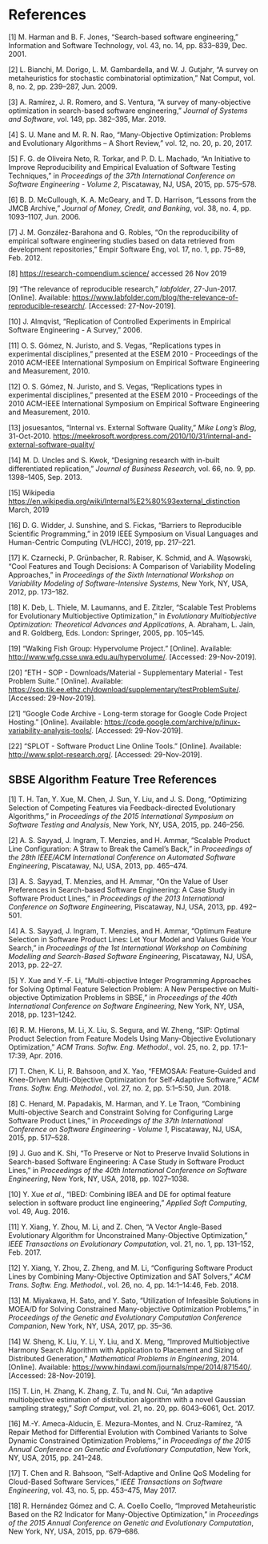 # References 
[1] M. Harman and B. F. Jones, “Search-based software engineering,” Information and Software Technology, vol. 43, no. 14, pp. 833–839, Dec. 2001.

[2] L. Bianchi, M. Dorigo, L. M. Gambardella, and W. J. Gutjahr, “A survey on metaheuristics for stochastic combinatorial optimization,” Nat Comput, vol. 8, no. 2, pp. 239–287, Jun. 2009.

[3] A. Ramírez, J. R. Romero, and S. Ventura, “A survey of many-objective optimization in search-based software engineering,” *Journal of Systems and Software*, vol. 149, pp. 382–395, Mar. 2019.

[4] S. U. Mane and M. R. N. Rao, “Many-Objective Optimization: Problems and Evolutionary Algorithms – A Short Review,” vol. 12, no. 20, p. 20, 2017.

[5] F. G. de Oliveira Neto, R. Torkar, and P. D. L. Machado, “An Initiative to Improve Reproducibility and Empirical Evaluation of Software Testing Techniques,” in *Proceedings of the 37th International Conference on Software Engineering - Volume 2*, Piscataway, NJ, USA, 2015, pp. 575–578.

[6] B. D. McCullough, K. A. McGeary, and T. D. Harrison, “Lessons from the JMCB Archive,” *Journal of Money, Credit, and Banking*, vol. 38, no. 4, pp. 1093–1107, Jun. 2006.

[7] J. M. González-Barahona and G. Robles, “On the reproducibility of empirical software engineering studies based on data retrieved from development repositories,” Empir Software Eng, vol. 17, no. 1, pp. 75–89, Feb. 2012.

[8] https://research-compendium.science/ accessed 26 Nov 2019

[9] “The relevance of reproducible research,” *labfolder*, 27-Jun-2017. [Online]. Available: https://www.labfolder.com/blog/the-relevance-of-reproducible-research/. [Accessed: 27-Nov-2019].

[10] J. Almqvist, “Replication of Controlled Experiments in Empirical Software Engineering - A Survey,” 2006.

[11] O. S. Gómez, N. Juristo, and S. Vegas, “Replications types in experimental disciplines,” presented at the ESEM 2010 - Proceedings of the 2010 ACM-IEEE International Symposium on Empirical Software Engineering and Measurement, 2010.

[12] O. S. Gómez, N. Juristo, and S. Vegas, “Replications types in experimental disciplines,” presented at the ESEM 2010 - Proceedings of the 2010 ACM-IEEE International Symposium on Empirical Software Engineering and Measurement, 2010.

[13] josuesantos, “Internal vs. External Software Quality,” *Mike Long’s Blog*, 31-Oct-2010.  https://meekrosoft.wordpress.com/2010/10/31/internal-and-external-software-quality/

[14] M. D. Uncles and S. Kwok, “Designing research with in-built differentiated replication,” *Journal of Business Research*, vol. 66, no. 9, pp. 1398–1405, Sep. 2013.

[15] Wikipedia https://en.wikipedia.org/wiki/Internal%E2%80%93external_distinction March, 2019

[16] D. G. Widder, J. Sunshine, and S. Fickas, “Barriers to Reproducible Scientific Programming,” in 2019 IEEE Symposium on Visual Languages and Human-Centric Computing (VL/HCC), 2019, pp. 217–221.

[17] K. Czarnecki, P. Grünbacher, R. Rabiser, K. Schmid, and A. Wąsowski, “Cool Features and Tough Decisions: A Comparison of Variability Modeling Approaches,” in *Proceedings of the Sixth International Workshop on Variability Modeling of Software-Intensive Systems*, New York, NY, USA, 2012, pp. 173–182.

[18] K. Deb, L. Thiele, M. Laumanns, and E. Zitzler, “Scalable Test Problems for Evolutionary Multiobjective Optimization,” in *Evolutionary Multiobjective Optimization: Theoretical Advances and Applications*, A. Abraham, L. Jain, and R. Goldberg, Eds. London: Springer, 2005, pp. 105–145.

[19] “Walking Fish Group: Hypervolume Project.” [Online]. Available: http://www.wfg.csse.uwa.edu.au/hypervolume/. [Accessed: 29-Nov-2019].

[20] “ETH - SOP - Downloads/Material - Supplementary Material - Test Problem Suite.” [Online]. Available: https://sop.tik.ee.ethz.ch/download/supplementary/testProblemSuite/. [Accessed: 29-Nov-2019].

[21] “Google Code Archive - Long-term storage for Google Code Project Hosting.” [Online]. Available: https://code.google.com/archive/p/linux-variability-analysis-tools/. [Accessed: 29-Nov-2019].

[22]  “SPLOT - Software Product Line Online Tools.” [Online]. Available: http://www.splot-research.org/. [Accessed: 29-Nov-2019].

## SBSE Algorithm Feature Tree References

[1] T. H. Tan, Y. Xue, M. Chen, J. Sun, Y. Liu, and J. S. Dong, “Optimizing Selection of Competing Features via Feedback-directed Evolutionary Algorithms,” in *Proceedings of the 2015 International Symposium on Software Testing and Analysis*, New York, NY, USA, 2015, pp. 246–256.

[2] A. S. Sayyad, J. Ingram, T. Menzies, and H. Ammar, “Scalable Product Line Configuration: A Straw to Break the Camel’s Back,” in *Proceedings of the 28th IEEE/ACM International Conference on Automated Software Engineering*, Piscataway, NJ, USA, 2013, pp. 465–474.

[3] A. S. Sayyad, T. Menzies, and H. Ammar, “On the Value of User Preferences in Search-based Software Engineering: A Case Study in Software Product Lines,” in *Proceedings of the 2013 International Conference on Software Engineering*, Piscataway, NJ, USA, 2013, pp. 492–501.

[4] A. S. Sayyad, J. Ingram, T. Menzies, and H. Ammar, “Optimum Feature Selection in Software Product Lines: Let Your Model and Values Guide Your Search,” in *Proceedings of the 1st International Workshop on Combining Modelling and Search-Based Software Engineering*, Piscataway, NJ, USA, 2013, pp. 22–27.

[5] Y. Xue and Y.-F. Li, “Multi-objective Integer Programming Approaches for Solving Optimal Feature Selection Problem: A New Perspective on Multi-objective Optimization Problems in SBSE,” in *Proceedings of the 40th International Conference on Software Engineering*, New York, NY, USA, 2018, pp. 1231–1242.

[6] R. M. Hierons, M. Li, X. Liu, S. Segura, and W. Zheng, “SIP: Optimal Product Selection from Feature Models Using Many-Objective Evolutionary Optimization,” *ACM Trans. Softw. Eng. Methodol.*, vol. 25, no. 2, pp. 17:1–17:39, Apr. 2016.

[7] T. Chen, K. Li, R. Bahsoon, and X. Yao, “FEMOSAA: Feature-Guided and Knee-Driven Multi-Objective Optimization for Self-Adaptive Software,” *ACM Trans. Softw. Eng. Methodol.*, vol. 27, no. 2, pp. 5:1–5:50, Jun. 2018.

[8] C. Henard, M. Papadakis, M. Harman, and Y. Le Traon, “Combining Multi-objective Search and Constraint Solving for Configuring Large Software Product Lines,” in *Proceedings of the 37th International Conference on Software Engineering - Volume 1*, Piscataway, NJ, USA, 2015, pp. 517–528.

[9] J. Guo and K. Shi, “To Preserve or Not to Preserve Invalid Solutions in Search-based Software Engineering: A Case Study in Software Product Lines,” in *Proceedings of the 40th International Conference on Software Engineering*, New York, NY, USA, 2018, pp. 1027–1038.

[10] Y. Xue *et al.*, “IBED: Combining IBEA and DE for optimal feature selection in software product line engineering,” *Applied Soft Computing*, vol. 49, Aug. 2016.

[11] Y. Xiang, Y. Zhou, M. Li, and Z. Chen, “A Vector Angle-Based Evolutionary Algorithm for Unconstrained Many-Objective Optimization,” *IEEE Transactions on Evolutionary Computation*, vol. 21, no. 1, pp. 131–152, Feb. 2017.

[12] Y. Xiang, Y. Zhou, Z. Zheng, and M. Li, “Configuring Software Product Lines by Combining Many-Objective Optimization and SAT Solvers,” *ACM Trans. Softw. Eng. Methodol.*, vol. 26, no. 4, pp. 14:1–14:46, Feb. 2018.

[13] M. Miyakawa, H. Sato, and Y. Sato, “Utilization of Infeasible Solutions in MOEA/D for Solving Constrained Many-objective Optimization Problems,” in *Proceedings of the Genetic and Evolutionary Computation Conference Companion*, New York, NY, USA, 2017, pp. 35–36.

[14] W. Sheng, K. Liu, Y. Li, Y. Liu, and X. Meng, “Improved Multiobjective Harmony Search Algorithm with Application to Placement and Sizing of Distributed Generation,” *Mathematical Problems in Engineering*, 2014. [Online]. Available: https://www.hindawi.com/journals/mpe/2014/871540/. [Accessed: 28-Nov-2019].

[15] T. Lin, H. Zhang, K. Zhang, Z. Tu, and N. Cui, “An adaptive multiobjective estimation of distribution algorithm with a novel Gaussian sampling strategy,” *Soft Comput*, vol. 21, no. 20, pp. 6043–6061, Oct. 2017.

[16] M.-Y. Ameca-Alducin, E. Mezura-Montes, and N. Cruz-Ramírez, “A Repair Method for Differential Evolution with Combined Variants to Solve Dynamic Constrained Optimization Problems,” in *Proceedings of the 2015 Annual Conference on Genetic and Evolutionary Computation*, New York, NY, USA, 2015, pp. 241–248.

[17] T. Chen and R. Bahsoon, “Self-Adaptive and Online QoS Modeling for Cloud-Based Software Services,” *IEEE Transactions on Software Engineering*, vol. 43, no. 5, pp. 453–475, May 2017.

[18] R. Hernández Gómez and C. A. Coello Coello, “Improved Metaheuristic Based on the R2 Indicator for Many-Objective Optimization,” in *Proceedings of the 2015 Annual Conference on Genetic and Evolutionary Computation*, New York, NY, USA, 2015, pp. 679–686.